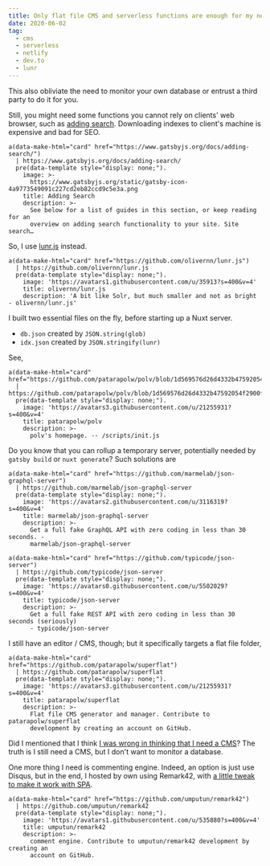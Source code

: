 ```yaml
---
title: Only flat file CMS and serverless functions are enough for my needs
date: 2020-06-02
tag:
  - cms
  - serverless
  - netlify
  - dev.to
  - lunr
---
```


This also obliviate the need to monitor your own database or entrust a third party to do it for you.

Still, you might need some functions you cannot rely on clients' web browser, such as [adding search](https://www.gatsbyjs.org/docs/adding-search/). Downloading indexes to client's machine is expensive and bad for SEO.

```pug parsed
a(data-make-html="card" href="https://www.gatsbyjs.org/docs/adding-search/")
  | https://www.gatsbyjs.org/docs/adding-search/
  pre(data-template style="display: none;").
    image: >-
      https://www.gatsbyjs.org/static/gatsby-icon-4a9773549091c227cd2eb82ccd9c5e3a.png
    title: Adding Search
    description: >-
      See below for a list of guides in this section, or keep reading for an
      overview on adding search functionality to your site. Site search…
```

<!-- excerpt_separator -->

So, I use [lunr.js](https://lunrjs.com/guides/searching.html) instead.

```pug parsed
a(data-make-html="card" href="https://github.com/olivernn/lunr.js")
  | https://github.com/olivernn/lunr.js
  pre(data-template style="display: none;").
    image: 'https://avatars1.githubusercontent.com/u/35913?s=400&v=4'
    title: olivernn/lunr.js
    description: 'A bit like Solr, but much smaller and not as bright - olivernn/lunr.js'
```

I built two essential files on the fly, before starting up a Nuxt server.

- `db.json` created by `JSON.string(glob)`
- `idx.json` created by `JSON.stringify(lunr)`

See,

```pug parsed
a(data-make-html="card" href="https://github.com/patarapolw/polv/blob/1d569576d26d4332b47592054f2900f7eb9c5571/scripts/init.js")
  | https://github.com/patarapolw/polv/blob/1d569576d26d4332b47592054f2900f7eb9c5571/scripts/init.js
  pre(data-template style="display: none;").
    image: 'https://avatars3.githubusercontent.com/u/21255931?s=400&v=4'
    title: patarapolw/polv
    description: >-
      polv's homepage. -- /scripts/init.js
```

Do you know that you can rollup a temporary server, potentially needed by `gatsby build` or `nuxt generate`? Such solutions are

```pug parsed
a(data-make-html="card" href="https://github.com/marmelab/json-graphql-server")
  | https://github.com/marmelab/json-graphql-server
  pre(data-template style="display: none;").
    image: 'https://avatars2.githubusercontent.com/u/3116319?s=400&v=4'
    title: marmelab/json-graphql-server
    description: >-
      Get a full fake GraphQL API with zero coding in less than 30 seconds. -
      marmelab/json-graphql-server
```

```pug parsed
a(data-make-html="card" href="https://github.com/typicode/json-server")
  | https://github.com/typicode/json-server
  pre(data-template style="display: none;").
    image: 'https://avatars0.githubusercontent.com/u/5502029?s=400&v=4'
    title: typicode/json-server
    description: >-
      Get a full fake REST API with zero coding in less than 30 seconds (seriously)
      - typicode/json-server
```

I still have an editor / CMS, though; but it specifically targets a flat file folder,

```pug parsed
a(data-make-html="card" href="https://github.com/patarapolw/superflat")
  | https://github.com/patarapolw/superflat
  pre(data-template style="display: none;").
    image: 'https://avatars3.githubusercontent.com/u/21255931?s=400&v=4'
    title: patarapolw/superflat
    description: >-
      Flat file CMS generator and manager. Contribute to patarapolw/superflat
      development by creating an account on GitHub.
```

Did I mentioned that I think [I was wrong in thinking that I need a CMS](https://dev.to/patarapolw/comment/pljm)? The truth is I still need a CMS, but I don't want to monitor a database.

One more thing I need is commenting engine. Indeed, an option is just use Disqus, but in the end, I hosted by own using Remark42, with [a little tweak to make it work with SPA](https://github.com/umputun/remark42/pull/723).

```pug parsed
a(data-make-html="card" href="https://github.com/umputun/remark42")
  | https://github.com/umputun/remark42
  pre(data-template style="display: none;").
    image: 'https://avatars1.githubusercontent.com/u/535880?s=400&v=4'
    title: umputun/remark42
    description: >-
      comment engine. Contribute to umputun/remark42 development by creating an
      account on GitHub.
```

